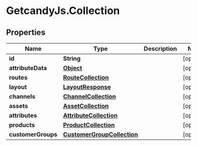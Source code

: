 # GetcandyJs.Collection

## Properties

Name | Type | Description | Notes
------------ | ------------- | ------------- | -------------
**id** | **String** |  | [optional] 
**attributeData** | [**Object**](.md) |  | [optional] 
**routes** | [**RouteCollection**](RouteCollection.md) |  | [optional] 
**layout** | [**LayoutResponse**](LayoutResponse.md) |  | [optional] 
**channels** | [**ChannelCollection**](ChannelCollection.md) |  | [optional] 
**assets** | [**AssetCollection**](AssetCollection.md) |  | [optional] 
**attributes** | [**AttributeCollection**](AttributeCollection.md) |  | [optional] 
**products** | [**ProductCollection**](ProductCollection.md) |  | [optional] 
**customerGroups** | [**CustomerGroupCollection**](CustomerGroupCollection.md) |  | [optional] 


